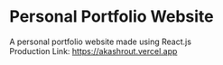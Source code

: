 # Personal Portfolio Website
A personal portfolio website made using React.js<br>
Production Link: https://akashrout.vercel.app
